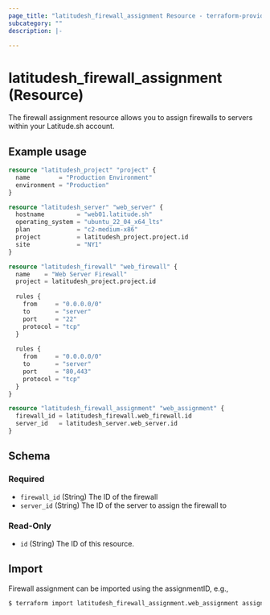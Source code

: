 ```yaml
---
page_title: "latitudesh_firewall_assignment Resource - terraform-provider-latitudesh"
subcategory: ""
description: |-
  
---
```


# latitudesh_firewall_assignment (Resource)

The firewall assignment resource allows you to assign firewalls to servers within your Latitude.sh account.

## Example usage

```terraform
resource "latitudesh_project" "project" {
  name        = "Production Environment"
  environment = "Production"
}

resource "latitudesh_server" "web_server" {
  hostname         = "web01.latitude.sh"
  operating_system = "ubuntu_22_04_x64_lts"
  plan             = "c2-medium-x86"
  project          = latitudesh_project.project.id
  site             = "NY1"
}

resource "latitudesh_firewall" "web_firewall" {
  name    = "Web Server Firewall"
  project = latitudesh_project.project.id
  
  rules {
    from     = "0.0.0.0/0"
    to       = "server"
    port     = "22"
    protocol = "tcp"
  }
  
  rules {
    from     = "0.0.0.0/0"
    to       = "server"
    port     = "80,443"
    protocol = "tcp"
  }
}

resource "latitudesh_firewall_assignment" "web_assignment" {
  firewall_id = latitudesh_firewall.web_firewall.id
  server_id   = latitudesh_server.web_server.id
}
```

<!-- schema generated by tfplugindocs -->
## Schema

### Required

- `firewall_id` (String) The ID of the firewall
- `server_id` (String) The ID of the server to assign the firewall to

### Read-Only

- `id` (String) The ID of this resource.

## Import
Firewall assignment can be imported using the assignmentID, e.g.,

```sh
$ terraform import latitudesh_firewall_assignment.web_assignment assignmentID
``` 